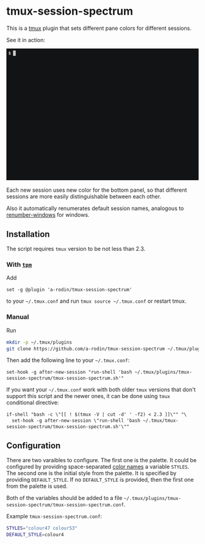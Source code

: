 # tmux-session-spectrum

This is a [tmux](https://tmux.github.io/) plugin that sets different pane colors
for different sessions.


See it in action:

![recording](https://raw.githubusercontent.com/a-rodin/tmux-session-spectrum/images/recording.gif)

Each new session uses new color for the bottom panel, so that different sessions are
more easily distinguishable between each other.

Also it automatically renumerates default session names, analogous to 
[renumber-windows](http://man.openbsd.org/OpenBSD-current/man1/tmux.1#renumber-windows) for
windows.

## Installation

The script requires `tmux` version to be not less than 2.3.

### With [`tpm`](https://github.com/tmux-plugins/tpm)

Add

```
set -g @plugin 'a-rodin/tmux-session-spectrum'
```

to your `~/.tmux.conf` and run `tmux source ~/.tmux.conf` or restart tmux.

### Manual

Run

```sh
mkdir -p ~/.tmux/plugins
git clone https://github.com/a-rodin/tmux-session-spectrum ~/.tmux/plugins/tmux-session-spectrum
```

Then add the following line to your `~/.tmux.conf`:

```
set-hook -g after-new-session "run-shell 'bash ~/.tmux/plugins/tmux-session-spectrum/tmux-session-spectrum.sh'"
```

If you want your `~/.tmux.conf` work with both older `tmux` versions that don't support
this script and the newer ones, it can be done using `tmux` conditional directive:

```
if-shell "bash -c \"[[ ! $(tmux -V | cut -d' ' -f2) < 2.3 ]]\"" "\
  set-hook -g after-new-session \"run-shell 'bash ~/.tmux/tmux-session-spectrum/tmux-session-spectrum.sh'\""
```

## Configuration

There are two varaibles to configure. The first one is the palette. It could be configured
by providing space-separated [color names](https://superuser.com/a/1104214/249673) a variable `STYLES`. The second one is the initial style from the palette. It is specified by providing `DEFAULT_STYLE`. If no `DEFAULT_STYLE` is provided, then the first one from the palette is used.

Both of the variables should be added to a file `~/.tmux/plugins/tmux-session-spectrum/tmux-session-spectrum.conf`.

Example `tmux-session-spectrum.conf`:

```bash
STYLES="colour47 colour53"
DEFAULT_STYLE=colour4
```
